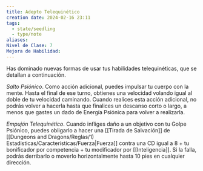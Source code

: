 ```yaml
---
title: Adepto Telequinético
creation date: 2024-02-16 23:11
tags:
  - state/seedling
  - type/note
aliases: 
Nivel de Clase: 7
Mejora de Habilidad:
---
```

Has dominado nuevas formas de usar tus habilidades telequinéticas, que se detallan a continuación. 

*Salto Psiónico*. Como acción adicional, puedes impulsar tu cuerpo con la mente. Hasta el final de ese turno, obtienes una velocidad volando igual al doble de tu velocidad caminando. Cuando realices esta acción adicional, no podrás volver a hacerla hasta que finalices un descanso corto o largo, a menos que gastes un dado de Energía Psiónica para volver a realizarla.

*Empujón Telequinético*. Cuando infliges daño a un objetivo con tu Golpe Psiónico, puedes obligarlo a hacer una [[Tirada de Salvación]] de [[Dungeons and Dragons/Reglas/1) Estadisticas/Características/Fuerza|Fuerza]] contra una CD igual a 8 + tu bonificador por competencia + tu modificador por [[Inteligencia]]. Si la falla, podrás derribarlo o moverlo horizontalmente hasta 10 pies en cualquier dirección.

